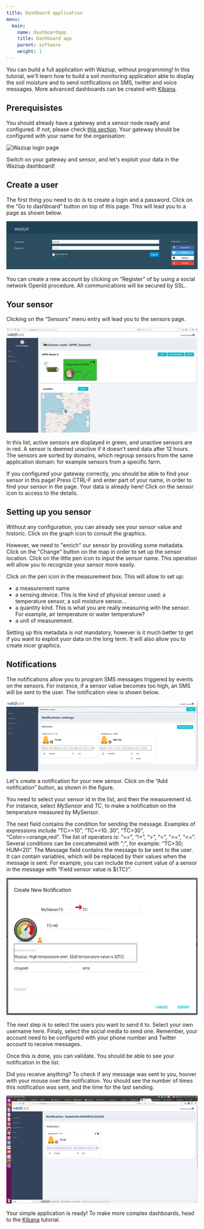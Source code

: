 ```yaml
---
title: Dashboard application 
menu:
  main:
    name: dashboardapp
    title: Dashboard app
    parent: software 
    weight: 1
---
```


You can build a full application with Waziup, without programming!
In this tutorial, we'll learn how to build a soil monitoring application able to display the soil moisture and to send notifications on SMS, twitter and voice messages.
More advanced dashboards can be created with [Kibana](tutorials/software/dashboard/kibana_tutorial.pdf).

Prerequisistes
--------------
You should already have a gateway and a sensor node ready and configured.
If not, please check [this section](tutorials/software/sensors).
Your gateway should be configured with your name for the organisation:

![Waziup login page](/images/gateway_local.png)

Switch on your gateway and sensor, and let's exploit your data in the Waziup dashboard!

Create a user
-------------
The first thing you need to do is to create a login and a password.
Click on the “Go to dashboard” button on top of this page.
This will lead you to a page as shown below.
 
![Waziup login page](images/login.png)

You can create a new account by clicking on “Register” of by using a social network OpenId procedure.
All communications will be secured by SSL. 

Your sensor
-----------

Clicking on the “Sensors” menu entry will lead you to the sensors page.
 
![Waziup sensors page](images/sensor_view.png)

In this list, active sensors are displayed in green, and unactive sensors are in red.
A sensor is deemed unactive if it doesn't send data after 12 hours.
The sensors are sorted by domains, which regroup sensors from the same application domain: for example sensors from a specific farm.

If you configured your gateway correctly, you should be able to find your sensor in this page!
Press CTRL-F and enter part of your name, in order to find your sensor in the page.
Your data is already here!
Click on the sensor icon to access to the details.

Setting up you sensor
---------------------

Without any configuration, you can already see your sensor value and historic.
Click on the graph icon to consult the graphics.

However, we need to "enrich" our sensor by providing some metadata.
Click on the "Change" button on the map in order to set up the sensor location.
Click on the little pen icon to input the sensor name.
This operation will allow you to recognize your sensor more easily.

Click on the pen icon in the measurement box.
This will allow to set up:

- a measurement name
- a sensing device. This is the kind of physical sensor used: a temperature sensor, a soil moisture sensor...
- a quantity kind. This is what you are really measuring with the sensor. For example, air temperature or water temperature?
- a unit of measurement.

Setting up this metadata is not mandatory, however is it much better to get if you want to exploit yuor data on the long term.
It will also allow you to create nicer graphics.

Notifications
-------------

The notifications allow you to program SMS messages triggered by events on the sensors.
For instance, if a sensor value becomes too high, an SMS will be sent to the user.
The notification view is shown below.
 
![Notification page](images/notifs.png)


Let's create a notification for your new sensor.
Click on the “Add notification” button, as shown in the figure.

You need to select your sensor id in the list, and then the measurement id.
For instance, select *MySensor* and *TC*, to make a notification on the temperature measured by MySensor.

The next field contains the condition for sending the message.
Examples of expressions include “TC==10”, “TC==10..30”, “TC>30”, “Color==orange,red”.
The list of operators is: “==”, “!=”, “>”, “<”, “>=”, “<=”.
Several conditions can be concatenated with “;”, for example: “TC>30; HUM<20”.
The Message field contains the message to be sent to the user.
It can contain variables, which will be replaced by their values when the message is sent.
For example, you can include the current value of a sensor in the message with “Field sensor value is ${TC}”.

![New notification](images/notif_new.png)

The next step is to select the users you want to send it to.
Select your own username here.
Finaly, select the social media to send one.
Remember, your account need to be configured with your phone number and Twitter account to receive messages.

Once this is done, you can validate.
You should be able to see your notification in the list.

Did you receive anything?
To check if any message was sent to you, hoover with your mouse over the notification.
You should see the number of times this notification was sent, and the time for the last sending.

![Notification details](images/notif.png)

Your simple application is ready!
To make more complex dashboards, head to the [Kibana](tutorials/software/dashboard/kibana_tutorial.pdf) tutorial.
